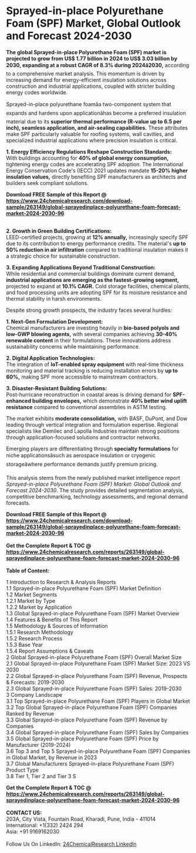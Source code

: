 <h1>Sprayed-in-place Polyurethane Foam (SPF) Market, Global Outlook and Forecast 2024-2030</h1><p><strong>The global Sprayed-in-place Polyurethane Foam (SPF) market is projected to grow from US$ 1.77 billion in 2024 to US$ 3.03 billion by 2030, expanding at a robust CAGR of 8.3% during 2024â2030,</strong> according to a comprehensive market analysis. This momentum is driven by increasing demand for energy-efficient insulation solutions across construction and industrial applications, coupled with stricter building energy codes worldwide.</p><p>Sprayed-in-place polyurethane foamâa two-component system that expands and hardens upon applicationâhas become a preferred insulation material due to its <strong>superior thermal performance (R-value up to 6.5 per inch), seamless application, and air-sealing capabilities.</strong> These attributes make SPF particularly valuable for roofing systems, wall cavities, and specialized industrial applications where precision insulation is critical.</p><p><strong>1. Energy Efficiency Regulations Reshape Construction Standards:</strong><br>
With buildings accounting for <strong>40% of global energy consumption,</strong> tightening energy codes are accelerating SPF adoption. The International Energy Conservation Code's (IECC) 2021 updates mandate <strong>15-20% higher insulation values,</strong> directly benefiting SPF manufacturers as architects and builders seek compliant solutions.</p><div><b>Download FREE Sample of this Report @ 
            <a href="https://www.24chemicalresearch.com/download-sample/263149/global-sprayedinplace-polyurethane-foam-forecast-market-2024-2030-96">
            https://www.24chemicalresearch.com/download-sample/263149/global-sprayedinplace-polyurethane-foam-forecast-market-2024-2030-96</a></b></div><br><p><strong>2. Growth in Green Building Certifications:</strong><br>
LEED-certified projects, growing at <strong>12% annually,</strong> increasingly specify SPF due to its contribution to energy performance credits. The material's <strong>up to 50% reduction in air infiltration</strong> compared to traditional insulation makes it a strategic choice for sustainable construction.</p><p><strong>3. Expanding Applications Beyond Traditional Construction:</strong><br>
While residential and commercial buildings dominate current demand, <strong>industrial applications are emerging as the fastest-growing segment,</strong> projected to expand at <strong>10.1% CAGR.</strong> Cold storage facilities, chemical plants, and food processing units are adopting SPF for its moisture resistance and thermal stability in harsh environments.</p><p>Despite strong growth prospects, the industry faces several hurdles:</p><p><strong>1. Next-Gen Formulation Development:</strong><br>
Chemical manufacturers are investing heavily in <strong>bio-based polyols and low-GWP blowing agents,</strong> with several companies achieving <strong>30-40% renewable content</strong> in their formulations. These innovations address sustainability concerns while maintaining performance.</p><p><strong>2. Digital Application Technologies:</strong><br>
The integration of <strong>IoT-enabled spray equipment</strong> with real-time thickness monitoring and material tracking is reducing installation errors by <strong>up to 60%,</strong> making SPF more accessible to mainstream contractors.</p><p><strong>3. Disaster-Resistant Building Solutions:</strong><br>
Post-hurricane reconstruction in coastal areas is driving demand for <strong>SPF-enhanced building envelopes,</strong> which demonstrate <strong>40% better wind uplift resistance</strong> compared to conventional assemblies in ASTM testing.</p><p>The market exhibits <strong>moderate consolidation,</strong> with BASF, DuPont, and Dow leading through vertical integration and formulation expertise. Regional specialists like Demilec and Lapolla Industries maintain strong positions through application-focused solutions and contractor networks.</p><p>Emerging players are differentiating through <strong>specialty formulations</strong> for niche applicationsâsuch as aerospace insulation or cryogenic storageâwhere performance demands justify premium pricing.</p><p>This analysis stems from the newly published market intelligence report <em>Sprayed-in-place Polyurethane Foam (SPF) Market: Global Outlook and Forecast 2024-2030</em>. The study provides detailed segmentation analysis, competitive benchmarking, technology assessments, and regional demand forecasts.</p><div><b>Download FREE Sample of this Report @ 
            <a href="https://www.24chemicalresearch.com/download-sample/263149/global-sprayedinplace-polyurethane-foam-forecast-market-2024-2030-96">
            https://www.24chemicalresearch.com/download-sample/263149/global-sprayedinplace-polyurethane-foam-forecast-market-2024-2030-96</a></b></div><br><div><b>Get the Complete Report & TOC @ 
            <a href="https://www.24chemicalresearch.com/reports/263149/global-sprayedinplace-polyurethane-foam-forecast-market-2024-2030-96">
            https://www.24chemicalresearch.com/reports/263149/global-sprayedinplace-polyurethane-foam-forecast-market-2024-2030-96</a></b></div><br>
            <b>Table of Content:</b><p>1 Introduction to Research & Analysis Reports<br />
    1.1 Sprayed-in-place Polyurethane Foam (SPF) Market Definition<br />
    1.2 Market Segments<br />
        1.2.1 Market by Type<br />
        1.2.2 Market by Application<br />
    1.3 Global Sprayed-in-place Polyurethane Foam (SPF) Market Overview<br />
    1.4 Features & Benefits of This Report<br />
    1.5 Methodology & Sources of Information<br />
        1.5.1 Research Methodology<br />
        1.5.2 Research Process<br />
        1.5.3 Base Year<br />
        1.5.4 Report Assumptions & Caveats<br />
2 Global Sprayed-in-place Polyurethane Foam (SPF) Overall Market Size<br />
    2.1 Global Sprayed-in-place Polyurethane Foam (SPF) Market Size: 2023 VS 2030<br />
    2.2 Global Sprayed-in-place Polyurethane Foam (SPF) Revenue, Prospects & Forecasts: 2019-2030<br />
    2.3 Global Sprayed-in-place Polyurethane Foam (SPF) Sales: 2019-2030<br />
3 Company Landscape<br />
    3.1 Top Sprayed-in-place Polyurethane Foam (SPF) Players in Global Market<br />
    3.2 Top Global Sprayed-in-place Polyurethane Foam (SPF) Companies Ranked by Revenue<br />
    3.3 Global Sprayed-in-place Polyurethane Foam (SPF) Revenue by Companies<br />
    3.4 Global Sprayed-in-place Polyurethane Foam (SPF) Sales by Companies<br />
    3.5 Global Sprayed-in-place Polyurethane Foam (SPF) Price by Manufacturer (2019-2024)<br />
    3.6 Top 3 and Top 5 Sprayed-in-place Polyurethane Foam (SPF) Companies in Global Market, by Revenue in 2023<br />
    3.7 Global Manufacturers Sprayed-in-place Polyurethane Foam (SPF) Product Type<br />
    3.8 Tier 1, Tier 2 and Tier 3 S</p><div><b>Get the Complete Report & TOC @ 
            <a href="https://www.24chemicalresearch.com/reports/263149/global-sprayedinplace-polyurethane-foam-forecast-market-2024-2030-96">
            https://www.24chemicalresearch.com/reports/263149/global-sprayedinplace-polyurethane-foam-forecast-market-2024-2030-96</a></b></div><br><b>CONTACT US:</b><br>
            203A, City Vista, Fountain Road, Kharadi, Pune, India - 411014<br>
            International: +1(332) 2424 294<br>
            Asia: +91 9169162030 <br><br>
            Follow Us On LinkedIn: <a href="https://www.linkedin.com/company/24chemicalresearch/">24ChemicalResearch LinkedIn</a>